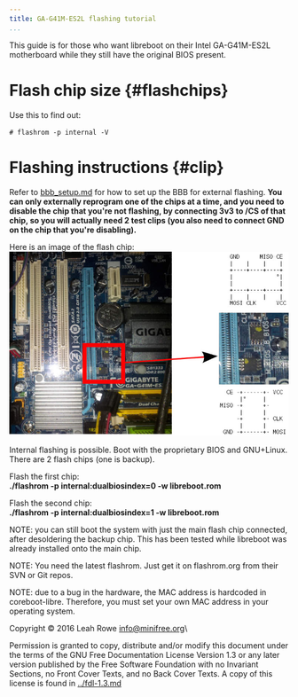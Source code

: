```yaml
---
title: GA-G41M-ES2L flashing tutorial 
...
```


This guide is for those who want libreboot on their Intel GA-G41M-ES2L
motherboard while they still have the original BIOS present.

Flash chip size {#flashchips}
===============

Use this to find out:

    # flashrom -p internal -V

Flashing instructions {#clip}
=====================

Refer to [bbb\_setup.md](bbb_setup.md) for how to set up the BBB for
external flashing. **You can only externally reprogram one of the chips
at a time, and you need to disable the chip that you're not flashing,
by connecting 3v3 to /CS of that chip, so you will actually need 2 test
clips (you also need to connect GND on the chip that you're
disabling).**

Here is an image of the flash chip:\
![](../images/ga-g41m-es2l/ga-g41m-es2l.jpg)

Internal flashing is possible. Boot with the proprietary BIOS and
GNU+Linux. There are 2 flash chips (one is backup).

Flash the first chip:\
**./flashrom -p internal:dualbiosindex=0 -w libreboot.rom**

Flash the second chip:\
**./flashrom -p internal:dualbiosindex=1 -w libreboot.rom**

NOTE: you can still boot the system with just the main flash chip
connected, after desoldering the backup chip. This has been tested while
libreboot was already installed onto the main chip.

NOTE: You need the latest flashrom. Just get it on flashrom.org from
their SVN or Git repos.

NOTE: due to a bug in the hardware, the MAC address is hardcoded in
coreboot-libre. Therefore, you must set your own MAC address in your
operating system.

Copyright © 2016 Leah Rowe <info@minifree.org>\

Permission is granted to copy, distribute and/or modify this document
under the terms of the GNU Free Documentation License Version 1.3 or any later
version published by the Free Software Foundation
with no Invariant Sections, no Front Cover Texts, and no Back Cover Texts.
A copy of this license is found in [../fdl-1.3.md](../fdl-1.3.md)
